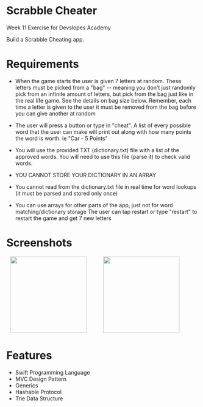 # Scrabble Cheater

Week 11 Exercise for Devslopes Academy

Build a Scrabble Cheating app.

# Requirements

* When the game starts the user is given 7 letters at random. 
These letters must be picked from a "bag" -- meaning you don't just randomly pick from an infinite amount of letters, but pick from the bag just like in the real life game. See the details on bag size below.
Remember, each time a letter is given to the user it must be removed from the bag before you can give another at random

*  The user will press a button or type in "cheat". A list of every possible word that the user can make will print out along with how many points the word is worth. ie "Car - 5 Points"

*  You will use the provided TXT (dictionary.txt) file with a list of the approved words. You will need to use this file (parse it) to check valid words.

*  YOU CANNOT STORE YOUR DICTIONARY IN AN ARRAY

*  You cannot read from the dictionary.txt file in real time for word lookups (it must be parsed and stored only once)

*  You can use arrays for other parts of the app, just not for word matching/dictionary storage
The user can tap restart or type "restart" to restart the game and get 7 new letters

# Screenshots

<img src = "https://user-images.githubusercontent.com/32715761/99891081-eeacb580-2c1a-11eb-9ded-f39e30bef999.png" width="200" hspace="10" /> <img src = "https://user-images.githubusercontent.com/32715761/99891113-4519f400-2c1b-11eb-81ae-7e5d751e44f4.png" width="200" hspace="30" />

# Features

* Swift Programming Language
* MVC Design Pattern
* Generics
* Hashable Protocol
* Trie Data Structure

